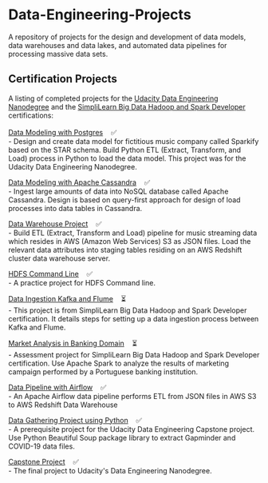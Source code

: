 # Data-Engineering-Projects
A repository of projects for the design and development of data models, data warehouses and data lakes, and automated data pipelines for processing massive data sets. 

## Certification Projects

A listing of completed projects for the <a href="https://www.udacity.com/course/data-engineer-nanodegree--nd027" target="_blank">Udacity Data Engineering Nanodegree</a> and the <a href="https://www.simplilearn.com/big-data-and-analytics/big-data-and-hadoop-training?referrer=search&tag=Big%20Data%20Hadoop" target="_blank">SimpliLearn Big Data Hadoop and Spark Developer</a> certifications:
<br/><br/>
[Data Modeling with Postgres](PostgreSQL%20ETL/README.md) &nbsp;&nbsp; :white_check_mark:<br/>
-&nbsp;Design and create data model for fictitious music company called Sparkify based on the STAR schema. Build Python ETL (Extract, Transform, and Load) process in Python to load the data model. This project was for the Udacity Data Engineering Nanodegree.<br/>

[Data Modeling with Apache Cassandra](Cassandra%20NoSQL/README.md) &nbsp;&nbsp; :white_check_mark:<br/>
-&nbsp;Ingest large amounts of data into NoSQL database called Apache Cassandra. Design is based on query-first approach for design of load processes into data tables in Cassandra.<br/>

[Data Warehouse Project](Data-Warehouse-Project/README.md) &nbsp;&nbsp; :white_check_mark:<br/>
-&nbsp;Build ETL (Extract, Transform and Load) pipeline for music streaming data which resides in AWS (Amazon Web Services) S3 as JSON files. Load the relevant data attributes into staging tables residing on an AWS Redshift cluster data warehouse server.

[HDFS Command Line](HDFS-Command-Line/README.md) &nbsp;&nbsp; :white_check_mark:<br/>
 -&nbsp;A practice project for HDFS Command line.

[Data Ingestion Kafka and Flume](Data-Ingestion_Kafka_Flume/README.md) &nbsp;&nbsp; :hourglass_flowing_sand:<br/>
-&nbsp;This project is from SimpliLearn Big Data Hadoop and Spark Developer certification. It details steps for setting up a data ingestion process between Kafka and Flume.<br/>

[Market Analysis in Banking Domain](Market-Analysis-Banking/README.md) &nbsp;&nbsp; :hourglass_flowing_sand:<br/>
-&nbsp;Assessment project for SimpliLearn Big Data Hadoop and Spark Developer certification. Use Apache Spark to analyze the results of marketing campaign performed by a Portuguese banking institution.<br/>

[Data Pipeline with Airflow](Data-Pipeline-Airflow/README.md) &nbsp;&nbsp;  :white_check_mark:<br/>
-&nbsp;An Apache Airflow data pipeline performs ETL from JSON files in AWS S3 to AWS Redshift Data Warehouse

[Data Gathering Project using Python](Data-Gathering-Python/README.md) &nbsp;&nbsp; :white_check_mark:<br/>
-&nbsp;A prerequisite project for the Udacity Data Engineering Capstone project.  Use Python Beautiful Soup package library to extract Gapminder and COVID-19 data files.<br/>

[Capstone Project](https://github.com/mwalbers1/DEND-Capstone-Project) &nbsp;&nbsp; :white_check_mark:<br/>
-&nbsp;The final project to Udacity's Data Engineering Nanodegree.






